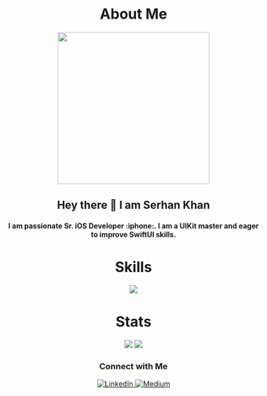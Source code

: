<h1 align="center">About Me</h1>
<div id="header" align="center"> 
  <img src="https://i.pinimg.com/originals/aa/dd/7e/aadd7e9b3bd757c82a475138365f4c09.jpg" width="300"/>
  <h2> Hey there 👋 I am Serhan Khan</h2> 
  <h4>  I am passionate Sr. iOS Developer :iphone:. I am a UIKit master and eager to improve SwiftUI skills. </h4> 
</div>

<h1 align="center">Skills</h1>
<p align="center">
  <a href="https://skillicons.dev">
    <img src="https://skillicons.dev/icons?i=apple,git,swift,github,gitlab,firebase,figma,postman,kotlin,androidstudio" />
  </a>
</p>

<h1 align="center">Stats</h1>
<div align="center">
  <img src="https://github-readme-stats.vercel.app/api/top-langs/?username=khanboy1989&theme=tokyonight&hide=javascript,html,ruby"/>
  <img src="http://github-profile-summary-cards.vercel.app/api/cards/profile-details?username=khanboy1989&theme=tokyonight"/>
</div>


<div align="center">
  <h3 class="heading-element" dir="auto">Connect with Me</h3>
  <p dir="auto"> 
  <a href="https://www.linkedin.com/in/serhan-khan-97b577103/" rel="nofollow"><img src="https://camo.githubusercontent.com/29ba59dbf61686238096822c7de916a9b41c40bf362b70e7f2c609551ce8f656/68747470733a2f2f696d672e736869656c64732e696f2f62616467652f6c696e6b6564696e2d2532333030373742352e7376673f7374796c653d666f722d7468652d6261646765266c6f676f3d6c696e6b6564696e266c6f676f436f6c6f723d7768697465" alt="LinkedIn" data-canonical-src="https://img.shields.io/badge/linkedin-%230077B5.svg?style=for-the-badge&amp;logo=linkedin&amp;logoColor=white" style="max-width: 100%;"/> </a>
<a href="https://medium.com/@serhankhan" rel="nofollow"><img src="https://camo.githubusercontent.com/70ca88ea4ec71a3bfefbe92ad2bc4d529dd80198d97f7903d2ce60af5b9860d9/68747470733a2f2f696d672e736869656c64732e696f2f62616467652f4d656469756d2d3132313030453f7374796c653d666f722d7468652d6261646765266c6f676f3d6d656469756d266c6f676f436f6c6f723d7768697465" alt="Medium" data-canonical-src="https://img.shields.io/badge/Medium-12100E?style=for-the-badge&amp;logo=medium&amp;logoColor=white" style="max-width: 100%;"/> </a>
  </p>
</div>

